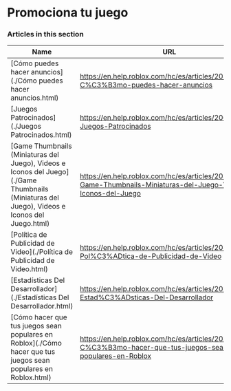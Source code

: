 # Promociona tu juego  
### Articles in this section
Name|URL
-|-
[Cómo puedes hacer anuncios](./Cómo puedes hacer anuncios.html) |https://en.help.roblox.com/hc/es/articles/203313840-C%C3%B3mo-puedes-hacer-anuncios
[Juegos Patrocinados](./Juegos Patrocinados.html) |https://en.help.roblox.com/hc/es/articles/206455923-Juegos-Patrocinados
[Game Thumbnails (Miniaturas del Juego), Videos e Iconos del Juego](./Game Thumbnails (Miniaturas del Juego), Videos e Iconos del Juego.html) |https://en.help.roblox.com/hc/es/articles/203314060-Game-Thumbnails-Miniaturas-del-Juego-Videos-e-Iconos-del-Juego
[Política de Publicidad de Video](./Política de Publicidad de Video.html) |https://en.help.roblox.com/hc/es/articles/203312520-Pol%C3%ADtica-de-Publicidad-de-Video
[Estadísticas Del Desarrollador](./Estadísticas Del Desarrollador.html) |https://en.help.roblox.com/hc/es/articles/203314110-Estad%C3%ADsticas-Del-Desarrollador
[Cómo hacer que tus juegos sean populares en Roblox](./Cómo hacer que tus juegos sean populares en Roblox.html) |https://en.help.roblox.com/hc/es/articles/203313420-C%C3%B3mo-hacer-que-tus-juegos-sean-populares-en-Roblox